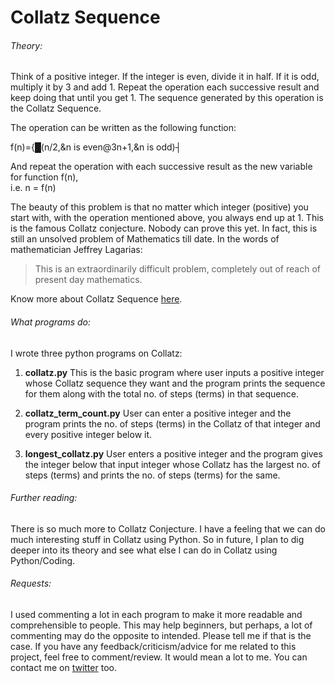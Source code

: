 
# Collatz Sequence

###### Theory:

Think of a positive integer. If the integer is even, divide it in half. If it is odd, multiply it by 3 and add 1. Repeat the operation each successive result and keep doing that until you get 1. The sequence generated by this operation is the Collatz Sequence.

The operation can be written as the following function:

f(n)={█(n/2,&n is even@3n+1,&n is odd)┤

And repeat the operation with each successive result as the new variable for function f(n),  
i.e.  n = f(n)

The beauty of this problem is that no matter which integer (positive) you start with, with the operation mentioned above, you always end up at 1. This is the famous Collatz conjecture. Nobody can prove this yet. In fact, this is still an unsolved problem of Mathematics till date. In the words of mathematician Jeffrey Lagarias:
> This is an extraordinarily difficult problem, completely out of reach of present day mathematics.

Know more about Collatz Sequence [here](https://en.wikipedia.org/wiki/Collatz_conjecture#See_also).

###### What programs do:

I wrote three python programs on Collatz: 

1.	**collatz.py**
This is the basic program where user inputs a positive integer whose Collatz sequence they want and the program prints the sequence for them along with the total no. of steps (terms) in that sequence.

2. **collatz_term_count.py**
User can enter a positive integer and the program prints the no. of steps (terms) in the Collatz of that integer and every positive integer below it.  

3. **longest_collatz.py**
User enters a positive integer and the program gives the integer below that input integer whose Collatz has the largest no. of steps (terms) and prints the no. of steps (terms) for the same.

###### Further reading:

There is so much more to Collatz Conjecture. I have a feeling that we can do much interesting stuff in Collatz using Python. So in future, I plan to dig deeper into its theory and see what else I can do in Collatz using Python/Coding.

###### Requests:

I used commenting a lot in each program to make it more readable and comprehensible to people. This may help beginners, but perhaps, a lot of commenting may do the opposite to intended. Please tell me if that is the case. 
If you have any feedback/criticism/advice for me related to this project, feel free to comment/review. It would mean a lot to me. You can contact me on [twitter](https://twitter.com/NKakria) too. 



